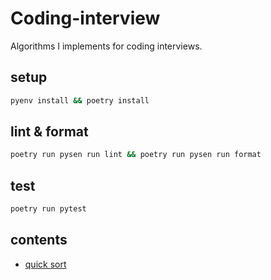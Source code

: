 # Coding-interview

Algorithms I implements for coding interviews.

## setup

```sh
pyenv install && poetry install
```

## lint & format

```sh
poetry run pysen run lint && poetry run pysen run format
```

## test

```sh
poetry run pytest
```

## contents

- [quick sort](./quicksort.py)
